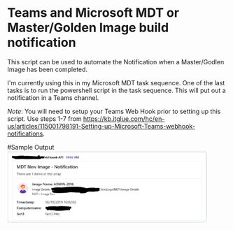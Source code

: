 # Teams and Microsoft MDT or Master/Golden Image build notification
This script can be used to automate the Notification when a Master/Godlen Image has been completed.

I'm currently using this in my Microsoft MDT task sequence.  One of the last tasks is to run the powershell script in the task sequence.  This will put out a notification in a Teams channel.

*Note*:  You will need to setup your Teams Web Hook prior to setting up this script. Use steps 1-7 from https://kb.itglue.com/hc/en-us/articles/115001798191-Setting-up-Microsoft-Teams-webhook-notifications.


#Sample Output
![Teams-Notification](https://github.com/StevenNoel/Stuff/blob/master/Microsoft/Teams/Teams-Notification.PNG)
